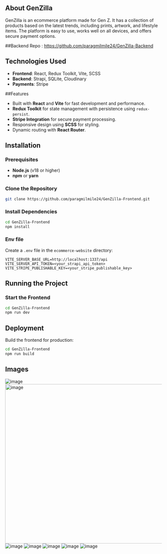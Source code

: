 ## About GenZilla
GenZilla is an ecommerce platform made for Gen Z. It has a collection of products based on the latest trends, including prints, artwork, and lifestyle items. The platform is easy to use, works well on all devices, and offers secure payment options.

##Backend Repo : https://github.com/paragmilmile24/GenZilla-Backend

## Technologies Used

- **Frontend**: React, Redux Toolkit, Vite, SCSS
- **Backend**: Strapi, SQLite, Cloudinary
- **Payments**: Stripe

##Features
- Built with **React** and **Vite** for fast development and performance.
- **Redux Toolkit** for state management with persistence using `redux-persist`.
- **Stripe Integration** for secure payment processing.
- Responsive design using **SCSS** for styling.
- Dynamic routing with **React Router**.

## Installation

### Prerequisites
- **Node.js** (v18 or higher)
- **npm** or **yarn**

### Clone the Repository
```bash
git clone https://github.com/paragmilmile24/GenZilla-Frontend.git
```

### Install Dependencies

```bash
cd GenZilla-Frontend
npm install
```

### Env file
Create a `.env` file in the `ecommerce-website` directory:
```properties
VITE_SERVER_BASE_URL=http://localhost:1337/api
VITE_SERVER_API_TOKEN=<your_strapi_api_token>
VITE_STRIPE_PUBLISHABLE_KEY=<your_stripe_publishable_key>
```

## Running the Project

### Start the Frontend
```bash
cd GenZilla-Frontend
npm run dev
```

## Deployment

Build the frontend for production:
```bash
cd GenZilla-Frontend
npm run build
```

## Images 
![image](https://github.com/user-attachments/assets/54f59fb1-5ed5-4e09-b41c-d281a6e968a9)
<img width="512" alt="image" src="https://github.com/user-attachments/assets/0e439b89-d237-49a6-b4cd-26bb24ea7792" />
![image](https://github.com/user-attachments/assets/682cb4a5-e2d6-4afa-9d44-83780de8289a)
![image](https://github.com/user-attachments/assets/dd5732f5-daf0-4909-915e-9d5b18826327)
![image](https://github.com/user-attachments/assets/9adcc5ac-fefa-4d74-a4cd-5459d5063b45)
![image](https://github.com/user-attachments/assets/01d1a98f-3e7c-4301-9b83-870f3f01c85a)
![image](https://github.com/user-attachments/assets/4be7351f-2847-4141-a54c-889656f87ce5)










